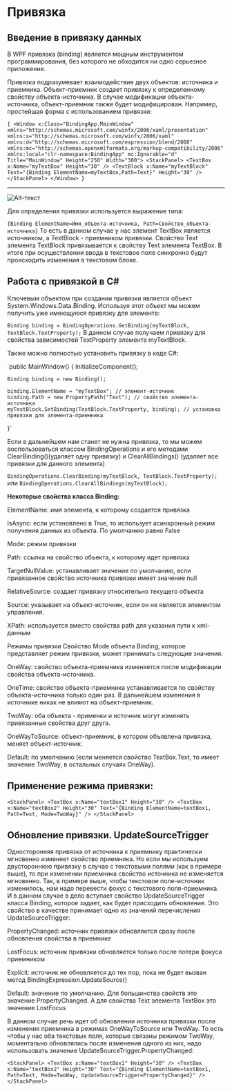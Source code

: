 # **Привязка**
## Введение в привязку данных
В WPF привязка (binding) является мощным инструментом программирования, без которого не обходится ни одно серьезное приложение.

Привязка подразумевает взаимодействие двух объектов: источника и приемника. Объект-приемник создает привязку к определенному свойству объекта-источника. В случае модификации объекта-источника, объект-приемник также будет модифицирован. Например, простейшая форма с использованием привязки:


`{
<Window x:Class="BindingApp.MainWindow"
        xmlns="http://schemas.microsoft.com/winfx/2006/xaml/presentation"
        xmlns:x="http://schemas.microsoft.com/winfx/2006/xaml"
        xmlns:d="http://schemas.microsoft.com/expression/blend/2008"
        xmlns:mc="http://schemas.openxmlformats.org/markup-compatibility/2006"
        xmlns:local="clr-namespace:BindingApp"
        mc:Ignorable="d"
        Title="MainWindow" Height="250" Width="300">
    <StackPanel>
        <TextBox x:Name="myTextBox" Height="30" />
        <TextBlock x:Name="myTextBlock" Text="{Binding ElementName=myTextBox,Path=Text}" Height="30" />
    </StackPanel>
</Window>
}`
_____
![Alt-текст](https://metanit.com/sharp/wpf/pics/11.1.png)

Для определения привязки используется выражение типа:

`{Binding ElementName=Имя_объекта-источника, Path=Свойство_объекта-источника}`
То есть в данном случае у нас элемент TextBox является источником, а TextBlock - приемником привязки. Свойство Text элемента TextBlock привязывается к свойству Text элемента TextBox. В итоге при осуществлении ввода в текстовое поле синхронно будут происходить изменения в текстовом блоке.

## **Работа с привязкой в C#**
Ключевым объектом при создании привязки является объект System.Windows.Data.Binding. Используя этот объект мы можем получить уже имеющуюся привязку для элемента:


`Binding binding = BindingOperations.GetBinding(myTextBlock, TextBlock.TextProperty);`
В данном случае получаем привязку для свойства зависимостей TextProperty элемента myTextBlock.

Также можно полностью установить привязку в коде C#:


`public MainWindow()
{
    InitializeComponent();
 
 
    Binding binding = new Binding();
 
    binding.ElementName = "myTextBox"; // элемент-источник
    binding.Path = new PropertyPath("Text"); // свойство элемента-источника
    myTextBlock.SetBinding(TextBlock.TextProperty, binding); // установка привязки для элемента-приемника
}`

Если в дальнейшем нам станет не нужна привязка, то мы можем воспользоваться классом BindingOperations и его методами ClearBinding()(удаляет одну привязку) и ClearAllBindings() (удаляет все привязки для данного элемента)


`BindingOperations.ClearBinding(myTextBlock, TextBlock.TextProperty);`
или
`BindingOperations.ClearAllBindings(myTextBlock);`

**Некоторые свойства класса Binding:**

ElementName: имя элемента, к которому создается привязка

IsAsync: если установлено в True, то использует асинхронный режим получения данных из объекта. По умолчанию равно False

Mode: режим привязки

Path: ссылка на свойство объекта, к которому идет привязка

TargetNullValue: устанавливает значение по умолчанию, если привязанное свойство источника привязки имеет значение null

RelativeSource: создает привязку относительно текущего объекта

Source: указывает на объект-источник, если он не является элементом управления.

XPath: используется вместо свойства path для указания пути к xml-данным

Режимы привязки
Свойство Mode объекта Binding, которое представляет режим привязки, может принимать следующие значения:

OneWay: свойство объекта-приемника изменяется после модификации свойства объекта-источника.

OneTime: свойство объекта-приемника устанавливается по свойству объекта-источника только один раз. В дальнейшем изменения в источнике никак не влияют на объект-приемник.

TwoWay: оба объекта - применки и источник могут изменять привязанные свойства друг друга.

OneWayToSource: объект-приемник, в котором объявлена привязка, меняет объект-источник.

Default: по умолчанию (если меняется свойство TextBox.Text, то имеет значение TwoWay, в остальных случаях OneWay).

## **Применение режима привязки:**


`<StackPanel>
    <TextBox x:Name="textBox1" Height="30" />
    <TextBox x:Name="textBox2" Height="30" Text="{Binding ElementName=textBox1, Path=Text, Mode=TwoWay}" />
</StackPanel>`

## **Обновление привязки. UpdateSourceTrigger**
Односторонняя привязка от источника к приемнику практически мгновенно изменяет свойство приемника. Но если мы используем двустороннюю привязку в случае с текстовыми полями (как в примере выше), то при изменении приемника свойство источника не изменяется мгновенно. Так, в примере выше, чтобы текстовое поле-источник изменилось, нам надо перевести фокус с текстового поля-приемника. И в данном случае в дело вступает свойство UpdateSourceTrigger класса Binding, которое задает, как будет присходить обновление. Это свойство в качестве принимает одно из значений перечисления UpdateSourceTrigger:

PropertyChanged: источник привязки обновляется сразу после обновления свойства в приемнике

LostFocus: источник привязки обновляется только после потери фокуса приемником

Explicit: источник не обновляется до тех пор, пока не будет вызван метод BindingExpression.UpdateSource()

Default: значение по умолчанию. Для большинства свойств это значение PropertyChanged. А для свойства Text элемента TextBox это значение LostFocus

В данном случае речь идет об обновлении источника привязки после изменения приемника в режимах OneWayToSource или TwoWay. То есть чтобы у нас оба текстовых поля, которые связаны режимом TwoWay, моментально обновлялись после изменения одного из них, надо использовать значение UpdateSourceTrigger.PropertyChanged:


`<StackPanel>
    <TextBox x:Name="textBox1" Height="30" />
    <TextBox x:Name="textBox2" Height="30"
        Text="{Binding ElementName=textBox1, Path=Text, Mode=TwoWay, UpdateSourceTrigger=PropertyChanged}" />
</StackPanel>`
